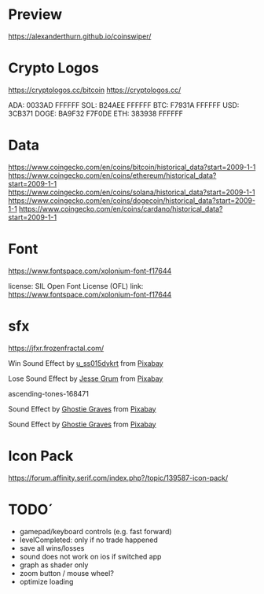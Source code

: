 
# Preview

https://alexanderthurn.github.io/coinswiper/


# Crypto Logos

https://cryptologos.cc/bitcoin
https://cryptologos.cc/

ADA: 0033AD FFFFFF
SOL: B24AEE  FFFFFF
BTC: F7931A FFFFFF
USD: 3CB371
DOGE: BA9F32  F7F0DE
ETH: 383938 FFFFFF


# Data

https://www.coingecko.com/en/coins/bitcoin/historical_data?start=2009-1-1
https://www.coingecko.com/en/coins/ethereum/historical_data?start=2009-1-1
https://www.coingecko.com/en/coins/solana/historical_data?start=2009-1-1
https://www.coingecko.com/en/coins/dogecoin/historical_data?start=2009-1-1
https://www.coingecko.com/en/coins/cardano/historical_data?start=2009-1-1


# Font

https://www.fontspace.com/xolonium-font-f17644


license: SIL Open Font License (OFL)
link: https://www.fontspace.com/xolonium-font-f17644



# sfx

https://jfxr.frozenfractal.com/

Win Sound Effect by <a href="https://pixabay.com/users/u_ss015dykrt-26759154/?utm_source=link-attribution&utm_medium=referral&utm_campaign=music&utm_content=146260">u_ss015dykrt</a> from <a href="https://pixabay.com//?utm_source=link-attribution&utm_medium=referral&utm_campaign=music&utm_content=146260">Pixabay</a>


Lose Sound Effect by <a href="https://pixabay.com/users/make_more_sound-35032787/?utm_source=link-attribution&utm_medium=referral&utm_campaign=music&utm_content=145828">Jesse Grum</a> from <a href="https://pixabay.com/sound-effects//?utm_source=link-attribution&utm_medium=referral&utm_campaign=music&utm_content=145828">Pixabay</a>

ascending-tones-168471

Sound Effect by <a href="https://pixabay.com/users/shut_up_ghost-32917765/?utm_source=link-attribution&utm_medium=referral&utm_campaign=music&utm_content=168472">Ghostie Graves</a> from <a href="https://pixabay.com//?utm_source=link-attribution&utm_medium=referral&utm_campaign=music&utm_content=168472">Pixabay</a>

Sound Effect by <a href="https://pixabay.com/users/shut_up_ghost-32917765/?utm_source=link-attribution&utm_medium=referral&utm_campaign=music&utm_content=168473">Ghostie Graves</a> from <a href="https://pixabay.com//?utm_source=link-attribution&utm_medium=referral&utm_campaign=music&utm_content=168473">Pixabay</a>


# Icon Pack

https://forum.affinity.serif.com/index.php?/topic/139587-icon-pack/

# TODO´

- gamepad/keyboard controls (e.g. fast forward)
- levelCompleted: only if no trade happened
- save all wins/losses
- sound does not work on ios if switched app
- graph as shader only
- zoom button / mouse wheel?
- optimize loading